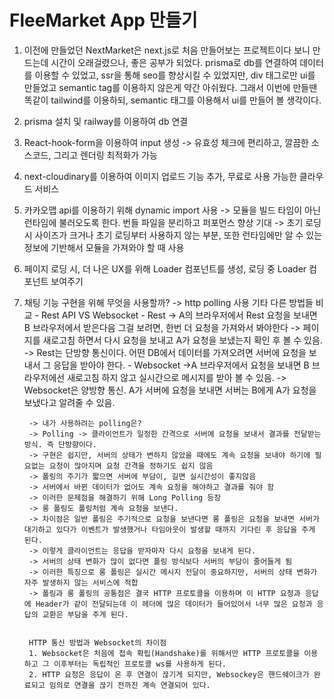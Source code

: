 # FleeMarket App 만들기

1. 이전에 만들었던 NextMarket은 next.js로 처음 만들어보는 프로젝트이다 보니 만드는데 시간이 오래걸렸으나, 좋은 공부가 되었다. prisma로 db를 연결하여 데이터를 이용할 수 있었고, ssr을 통해 seo를 향상시킬 수 있었지만, div 태그로만 ui를 만들었고 semantic tag를 이용하지 않은게 약간 아쉬웠다.
그래서 이번에 만들땐 똑같이 tailwind를 이용하되, semantic 태그를 이용해서 ui를 만들어 볼 생각이다.


2. prisma 설치 및 railway를 이용하여 db 연결


3. React-hook-form을 이용하여 input 생성 -> 유효성 체크에 편리하고, 깔끔한 소스코드, 그리고 렌더링 최적화가 가능

4. next-cloudinary를 이용하여 이미지 업로드 기능 추가, 무료로 사용 가능한 클라우드 서비스

5. 카카오맵 api를 이용하기 위해 dynamic import 사용
    -> 모듈을 빌드 타임이 아닌 런타임에 불러오도록 한다. 번들 파일을 분리하고 퍼포먼스 향상 기대
    -> 초기 로딩 시 사이즈가 크거나 초기 로딩부터 사용하지 않는 부분, 또한 런타임에만 알 수 있는 정보에 기반해서 모듈을 가져와야 할 때 사용


6. 페이지 로딩 시, 더 나은 UX를 위해 Loader 컴포넌트를 생성, 로딩 중 Loader 컴포넌트 보여주기

7. 채팅 기능 구현을 위해 무엇을 사용할까? -> http polling 사용
    기타 다른 방법들 비교
        - Rest API VS Websocket
        - Rest -> A의 브라우저에서 Rest 요청을 보내면 B 브라우저에서 받은다음 그걸 보려면, 한번 더 요청을 가져와서 봐야한다
        -> 페이지를 새로고침 하면서 다시 요청을 보내고 A가 요청을 보냈는지 확인 후 볼 수 있음.
        -> Rest는 단방향 통신이다. 어떤 DB에서 데이터를 가져오려면 서버에 요청을 보내서 그 응답을 받아야 한다.
        - Websocket ->A 브라우저에서 요청을 보내면 B 브라우저에선 새로고침 하지 않고 실시간으로 메시지를 받아 볼 수 있음.
        -> Websocket은 양방향 통신. A가 서버에 요청을 보내면 서버는 B에게 A가 요청을 보냈다고 알려줄 수 있음.

        -> 내가 사용하려는 polling은?
        -> Polling -> 클라이언트가 일정한 간격으로 서버에 요청을 보내서 결과를 전달받는 방식. 즉 단방향이다.
        -> 구현은 쉽지만, 서버의 상태가 변하지 않았을 때에도 계속 요청을 보내야 하기에 필요없는 요청이 많아지며 요청 간격을 정하기도 쉽지 않음
        -> 폴링의 주기가 짧으면 서버에 부담이, 길면 실시간성이 좋지않음
        -> 서버에서 바뀐 데이터가 없어도 계속 요청을 해야하고 결과를 줘야 함
        -> 이러한 문제점을 해결하기 위해 Long Polling 등장
        -> 롱 폴링도 폴링처럼 계속 요청을 보낸다.
        -> 차이점은 일반 폴링은 주기적으로 요청을 보낸다면 롱 폴링은 요청을 보내면 서버가 대기하고 있다가 이벤트가 발생했거나 타임아웃이 발생할 때까지 기다린 후 응답을 주게 된다.
        -> 이렇게 클라이언트는 응답을 받자마자 다시 요청을 보내게 된다.
        -> 서버의 상태 변화가 많이 없다면 폴링 방식보다 서버의 부담이 줄어들게 됨
        -> 이러한 특징으로 롱 폴링은 실시간 메시지 전달이 중요하지만, 서버의 상태 변화가 자주 발생하지 않는 서비스에 적합
        -> 폴링과 롱 폴링의 공통점은 결국 HTTP 프로토콜을 이용하며 이 HTTP 요청과 응답에 Header가 같이 전달되는데 이 헤더에 많은 데이터가 들어있어서 너무 많은 요청과 응답의 교환은 부담을 주게 된다.


        HTTP 통신 방법과 Websocket의 차이점
        1. Websocket은 처음에 접속 확립(Handshake)를 위해서만 HTTP 프로토콜을 이용하고 그 이후부터는 독립적인 프로토콜 ws를 사용하게 된다.
        2. HTTP 요청은 응답이 온 후 연결이 끊기게 되지만, Websockey은 핸드쉐이크가 완료되고 임의로 연결을 끊기 전까진 계속 연결되어 있다.